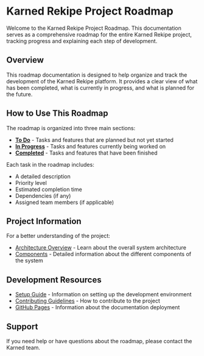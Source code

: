 # Karned Rekipe Project Roadmap

Welcome to the Karned Rekipe Project Roadmap. This documentation serves as a comprehensive roadmap for the entire Karned Rekipe project, tracking progress and explaining each step of development.

## Overview

This roadmap documentation is designed to help organize and track the development of the Karned Rekipe platform. It provides a clear view of what has been completed, what is currently in progress, and what is planned for the future.

## How to Use This Roadmap

The roadmap is organized into three main sections:

- **[To Do](roadmap/todo.md)** - Tasks and features that are planned but not yet started
- **[In Progress](roadmap/in-progress.md)** - Tasks and features currently being worked on
- **[Completed](roadmap/completed.md)** - Tasks and features that have been finished

Each task in the roadmap includes:
- A detailed description
- Priority level
- Estimated completion time
- Dependencies (if any)
- Assigned team members (if applicable)

## Project Information

For a better understanding of the project:

- [Architecture Overview](project/architecture.md) - Learn about the overall system architecture
- [Components](project/components.md) - Detailed information about the different components of the system

## Development Resources

- [Setup Guide](development/setup.md) - Information on setting up the development environment
- [Contributing Guidelines](development/contributing.md) - How to contribute to the project
- [GitHub Pages](development/github-pages.md) - Information about the documentation deployment

## Support

If you need help or have questions about the roadmap, please contact the Karned team.
